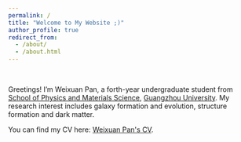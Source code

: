 ```yaml
---
permalink: /
title: "Welcome to My Website ;)"
author_profile: true
redirect_from: 
  - /about/
  - /about.html
---
```


<br>

Greetings! I’m Weixuan Pan, a forth-year undergraduate student from [School of Physics and Materials Science](https://spee.gzhu.edu.cn/), [Guangzhou University](https://www.gzhu.edu.cn/).
My research interest includes galaxy formation and evolution, structure formation and dark matter.

You can find my CV here: [Weixuan Pan's CV](https://panweixuan.github.io/site//files/CV_WeixuanPan.pdf).
